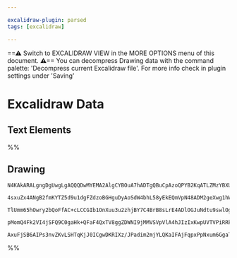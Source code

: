 ```yaml
---

excalidraw-plugin: parsed
tags: [excalidraw]

---
```

==⚠  Switch to EXCALIDRAW VIEW in the MORE OPTIONS menu of this document. ⚠== You can decompress Drawing data with the command palette: 'Decompress current Excalidraw file'. For more info check in plugin settings under 'Saving'


# Excalidraw Data
## Text Elements
%%
## Drawing
```compressed-json
N4KAkARALgngDgUwgLgAQQQDwMYEMA2AlgCYBOuA7hADTgQBuCpAzoQPYB2KqATLZMzYBXUtiRoIACyhQ4zZAHoFAc0JRJQgEYA6bGwC2CgF7N6hbEcK4OCtptbErHALRY8RMpWdx8Q1TdIEfARcZgRmBShcZQUebTiAFho6IIR9BA4oZm4AbXAwUDAiiBJuCAAFQgAzAC0AZQAxACtnAHkABgAOOGdMAGEAWTg4ACkeABFkoshYRDLA7CiOZWCp

4sxuZx4ANgB2fmKYTZ5d9u1dgFZdzoBGHguDyAoSdW4bhL58yEkEQmVpN48ADM2geXwg1hW4lQ7UeEGYUFIbAA1gg+mx8GxSGUAMQ3BD4/FrSCaXDYZHKJFCDjEdGY7ESRHWZhwXCBTLEiBVQj4fB1WCrCSCDychFI1EAdRekm4n2m8MRKIQ/JggvQwtKcKp/w44WyaBucLYrOwaiOBvasPBlOEcAAksR9agcgBdOFVcjpB3cDhCXlwwg0rBlXDt

TlUmm65hOwry2bQoFfAC+cLCCGIb1OnXuu3u2zhjBY7C4BrB8sLrE4ADlOGJuNdtu9swlOgHmONUlB09xEUIEHDNMIaQBRYLpTJO33+8FCODEXBdjMG3Y3S43TrtACcuyBF03cKIHGRPr9+APbHJ3bQVQIYXySfAbrouGG/IX0Nj0B+6TKRH+UDWBhCAQCgACEyQpCNaQxLFcSqeCEMA7ARHZKA7S7fR+XFNEYIZdA8QJQikJQjI0Iw8DyRtaloP

pMomQ4Fk2VI4jSFQ9C0gaHk+QFaF4QxTV8ggZDWNI9jMMVSVpVlA4hJIzIxKwpUVTVPiRRk4S2IwgAlYQdT1N51Lksi0laE0zTeS1DJE+SMIaTgoAaXB9B5c1UENQSNNE2z7LqQgjGhHgrWKTybLSAAVLAoAAQT/Et0GCKoAKszS0jfUhotYtgKB+XAl1QKczw8oyxOHGkosy7KQjyiEKsA5hsCRXkAA1uA+dzinqxr8AATVazpdniNr+rLSAjDY

AxuFjSB6AIPs3nvZKvLSHTqKjJ0ICgwDKRIXz/JPadim2mjYLQKaIFAjFqpxPpNxum6GgaTktIQZQ/TZXFh3GT7PoeiAFqK6yoEU1FTKgYtJ1PGS4ECMxhGYABxUgdr86ECpkj0nIQZ6gyR5ZJvBDJcE0YI8t7ftwWwIg4B7Ug+zhDhMZpunwWEKBD2hMn/uKOwmgQRZmDqBm4AGNhiAQUqiZJ7gb3wO8wBTOhuWCGMHyTIA
```
%%